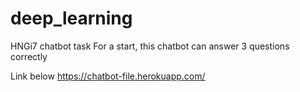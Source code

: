 # deep_learning
HNGi7 chatbot task
For a start, this chatbot can answer 3 questions correctly

Link below
https://chatbot-file.herokuapp.com/
